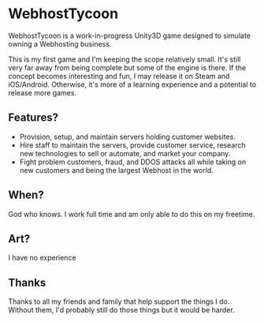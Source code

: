 # WebhostTycoon

WebhostTycoon is a work-in-progress Unity3D game designed to simulate owning a Webhosting business.

This is my first game and I'm keeping the scope relatively small. It's still very far away from being complete but some of the engine is there.
If the concept becomes interesting and fun, I may release it on Steam and iOS/Android. Otherwise, it's more of a learning experience and a potential to release more games.

## Features?

* Provision, setup, and maintain servers holding customer websites.
* Hire staff to maintain the servers, provide customer service, research new technologies to sell or automate, and market your company.
* Fight problem customers, fraud, and DDOS attacks all while taking on new customers and being the largest Webhost in the world.

## When?

God who knows. I work full time and am only able to do this on my freetime. 

## Art?

I have no experience

## Thanks

Thanks to all my friends and family that help support the things I do. Without them, I'd probably still do those things but it would be harder.